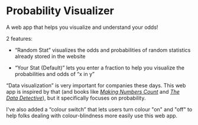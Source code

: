 # Probability Visualizer

A web app that helps you visualize and understand your odds!

2 features:

- “Random Stat” visualizes the odds and probabilities of random statistics already stored in the website

- “Your Stat (Default)” lets you enter a fraction to help you visualize the probabilities and odds of “x in y”

“Data visualization” is very important for companies these days. This web app is inspired by that (and books like [*Making Numbers Count*](https://www.simonandschuster.com/books/Making-Numbers-Count/Chip-Heath/9781982165444) and [*The Data Detective*](https://timharford.com/books/datadetective/)), but it specifically focuses on probability.

I've also added a “colour switch” that lets users turn colour "on" and "off" to help folks dealing with colour-blindness more easily use this web app.